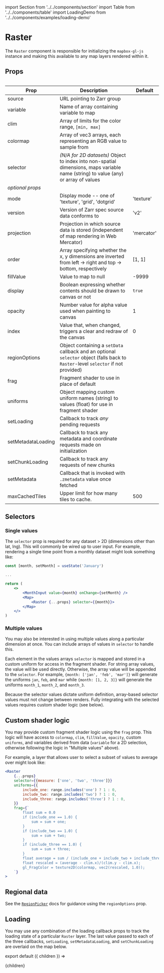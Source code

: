 import Section from '../../components/section'
import Table from '../../components/table'
import LoadingDemo from '../../components/examples/loading-demo'

# Raster

The `Raster` component is responsible for initializing the `mapbox-gl-js` instance and making this available to any map layers rendered within it.

## Props

<Table>

| Prop               | Description                                                                                                                        | Default    |
| ------------------ | ---------------------------------------------------------------------------------------------------------------------------------- | ---------- |
| source             | URL pointing to Zarr group                                                                                                         |            |
| variable           | Name of array containing variable to map                                                                                           |            |
| clim               | Array of limits for the color range, `[min, max]`                                                                                  |            |
| colormap           | Array of vec3 arrays, each representing an RGB value to sample from                                                                |            |
| selector           | _(N/A for 2D datasets)_ Object to index into non-spatial dimensions, maps variable name (string) to value (any) or array of values |            |
| _optional props_   |                                                                                                                                    |            |
| mode               | Display mode -- one of 'texture', 'grid', 'dotgrid'                                                                                | 'texture'  |
| version            | Version of Zarr spec source data conforms to                                                                                       | 'v2'       |
| projection         | Projection in which source data is stored (independent of map rendering in Web Mercator)                                           | 'mercator' |
| order              | Array specifying whether the x, y dimensions are inverted from left -> right and top -> bottom, respectively                       | [1, 1]     |
| fillValue          | Value to map to null                                                                                                               | -9999      |
| display            | Boolean expressing whether contents should be drawn to canvas or not                                                               | `true`     |
| opacity            | Number value for alpha value used when painting to canvas                                                                          | 1          |
| index              | Value that, when changed, triggers a clear and redraw of the canvas                                                                | 0          |
| regionOptions      | Object containing a `setData` callback and an optional `selector` object (falls back to `Raster`-level `selector` if not provided) |            |
| frag               | Fragment shader to use in place of default                                                                                         |            |
| uniforms           | Object mapping custom uniform names (string) to values (float) for use in fragment shader                                          |            |
| setLoading         | Callback to track _any_ pending requests                                                                                           |            |
| setMetadataLoading | Callback to track any metadata and coordinate requests made on initialization                                                      |            |
| setChunkLoading    | Callback to track any requests of new chunks                                                                                       |            |
| setMetadata        | Callback that is invoked with `.zmetadata` value once fetched                                                                      |            |
| maxCachedTiles     | Upper limit for how many tiles to cache.                                                                                           | 500        |

</Table>

## Selectors

### Single values

The `selector` prop is required for any dataset > 2D (dimensions other than lat, lng). This will commonly be wired up to user input. For example, rendering a single time point from a monthly dataset might look something like:

```jsx
const [month, setMonth] = useState('January')

...

return (
    <>
        <MonthInput value={month} onChange={setMonth} />
        <Map>
            <Raster {...props} selector={{month}}>
        </Map>
    </>
)
```

### Multiple values

You may also be interested in using multiple values along a particular dimension at once. You can include arrays of values in `selector` to handle this.

Each element in the values arrays `selector` is mapped and stored in a custom uniform for access in the fragment shader. For string array values, the value will be used directly. Otherwise, the array value will be appended to the `selector`. For example, `{month: ['jan', 'feb', 'mar']}` will generate the uniforms `jan`, `feb`, and `mar` while `{month: [1, 2, 3]}` will generate the uniforms `month_1`, `month_2`, and `month_3`.

Because the selector values dictate uniform definition, array-based selector values must not change between renders. Fully integrating with the selected values requires custom shader logic (see below).

## Custom shader logic

You may provide custom fragment shader logic using the `frag` prop. This logic will have access to `colormap`, `clim`, `fillValue`, `opacity`, custom `uniforms`, and variables derived from data (`variable` for a 2D selection, otherwise following the logic in "Multiple values" above).

For example, a layer that allows user to select a subset of values to average over might look like:

```jsx
<Raster
    {...props}
    selector={{measure: ['one', 'two', 'three']}}
    uniforms={{
        include_one: range.includes('one') ? 1 : 0,
        include_two: range.includes('two') ? 1 : 0,
        include_three: range.includes('three') ? 1 : 0,
    }}
    frag={`
        float sum = 0.0
        if (include_one == 1.0) {
            sum = sum + one;
        }
        if (include_two == 1.0) {
            sum = sum + two;
        }
        if (include_three == 1.0) {
            sum = sum + three;
        }
        float average = sum / (include_one + include_two + include_three)
        float rescaled = (average - clim.x)/(clim.y - clim.x);
        gl_FragColor = texture2D(colormap, vec2(rescaled, 1.0));
    `}
>
```

## Regional data

See the [`RegionPicker`](/maps/regionpicker) docs for guidance using the `regionOptions` prop.

## Loading

You may use any combination of the loading callback props to track the loading state of a particular `Raster` layer. The last value passed to each of the three callbacks, `setLoading`, `setMetadataLoading`, and `setChunkLoading` are overlaid on the map below.

<LoadingDemo raster />

export default ({ children }) => <Section name='raster'>{children}</Section>
